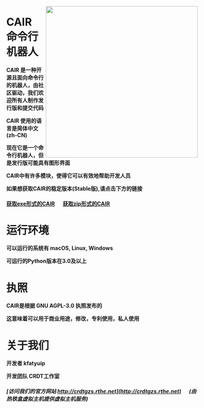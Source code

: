 <p><img src="https://crdtgzs.coding.net/p/file/d/cair/git/raw/master/klogo" width="400" align="right"></p>

# CAIR 命令行机器人

__CAIR 是一种开源且面向命令行的机器人，由社区驱动，我们欢迎所有人制作发行版和提交代码__   

__CAIR 使用的语言是简体中文(zh-CN)__  

__现在它是一个命令行机器人，但是发行版可能具有图形界面__  

__CAIR中有许多模块，使得它可以有效地帮助开发人员__  

__如果想获取CAIR的稳定版本(Stable版),请点击下方的链接__  

#### [获取exe形式的CAIR](https://crdtgzs.coding.net/p/file/d/cair/git/raw/master/cair.exe) &emsp; [获取zip形式的CAIR](https://crdtgzs.coding.net/p/file/d/cair/git/raw/master/cair.zip)

# 运行环境

__可以运行的系统有 macOS, Linux, Windows__  

__可运行的Python版本在3.0及以上__  

# 执照  

__CAIR是根据 GNU AGPL-3.0 执照发布的__  

__这意味着可以用于商业用途，修改，专利使用，私人使用__  

# 关于我们

__开发者 kfatyuip__  

__开发团队 CRDT工作室__

##### [访问我们的官方网站 http://crdtgzs.rthe.net](http://crdtgzs.rthe.net) &emsp; ___(由热铁盒虚拟主机提供虚拟主机服务)___

